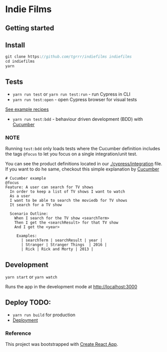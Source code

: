 # Indie Films

## Getting started

## Install

```js
git clone https://github.com/tgrrr/indiefilms indiefilms
cd indiefilms
yarn
```

## Tests

- `yarn run test` or `yarn run test:run` - run Cypress in CLI
- `yarn run test:open` - open Cypress browser for visual tests

[See example recipes](https://github.com/cypress-io/cypress-example-recipes)

- `yarn run test:bdd` - behaviour driven development (BDD) with [Cucumber](https://cucumber.io)

### NOTE

Running `test:bdd` only loads tests where the Cucumber definition includes the tags `@focus` to let you focus on a single integration/unit test.

You can see the product definitions located in our [./cypress/integration](./cypress/integration) file. If you want to do he same, checkout this simple explanation by [Cucumber](https://cucumber.io/docs/bdd/who-does-what/)

```Gherkin
# Cucumber example
@focus
Feature: A user can search for TV shows
  In order to keep a list of TV shows I want to watch
  As a user
  I want to be able to search the moviedb for TV shows
  It search for a TV show

  Scenario Outline:
    When I search for the TV show <searchTerm>
    Then I get the <searchResult> for that TV show
    And I get the <year>

     Examples:
       | searchTerm | searchResult | year |
       | Stranger | Stranger Things  | 2016 |
       | Rick | Rick and Morty | 2013 |

```

## Development

`yarn start` or `yarn watch`

Runs the app in the development mode at
[http://localhost:3000](http://localhost:3000)

## Deploy TODO:

- `yarn run build` for production
- [Deployment](https://facebook.github.io/create-react-app/docs/deployment)

### Reference

This project was bootstrapped with [Create React App](https://github.com/facebook/create-react-app).